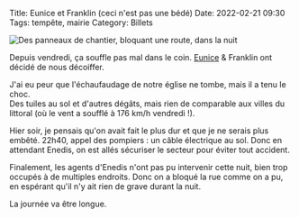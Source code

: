 Title: Eunice et Franklin (ceci n'est pas une bédé)
Date: 2022-02-21 09:30
Tags: tempête, mairie
Category: Billets

![Des panneaux de chantier, bloquant une route, dans la nuit]({static}/images/mairie/IMG_5099.jpg#full)

Depuis vendredi, ça souffle pas mal dans le coin. [Eunice](https://en.wikipedia.org/wiki/Storm_Eunice) & Franklin ont décidé de nous décoiffer.

J'ai eu peur que l'échaufaudage de notre église ne tombe, mais il a tenu le choc.  
Des tuiles au sol et d'autres dégâts, mais rien de comparable aux villes du littoral (où le vent a soufflé à 176 km/h vendredi !).

Hier soir, je pensais qu'on avait fait le plus dur et que je ne serais plus embêté. 22h40, appel des pompiers : un câble électrique au sol. Donc en attendant Enedis, on est allés sécuriser le secteur pour éviter tout accident.

Finalement, les agents d'Enedis n'ont pas pu intervenir cette nuit, bien trop occupés à de multiples endroits. Donc on a bloqué la rue comme on a pu, en espérant qu'il n'y ait rien de grave durant la nuit.

La journée va être longue. 
